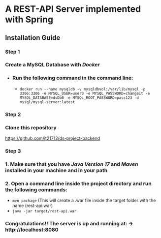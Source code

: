 
# A REST-API Server implemented with Spring

## Installation Guide

### Step 1
### Create a MySQL Database with *Docker*

- ### Run the following command in the command line:

   - `docker run --name mysqldb -v mysqldbvol:/var/lib/mysql -p 3306:3306 -e MYSQL_USER=user0 -e MYSQL_PASSWORD=changeit -e MYSQL_DATABASE=dsDb0 -e MYSQL_ROOT_PASSWORD=pass123 -d mysql/mysql-server:latest`

### Step 2
### Clone this repository
https://github.com/it21712/ds-project-backend

### Step 3
### 1. Make sure that you have *Java Version 17* and *Maven* installed in your machine and in your path
### 2. Open a command line inside the project directory and run the following commands:

 - `mvn package` (This will create a .war file inside the target folder with the name (rest-api.war)
 - `java -jar target/rest-api.war`

### Congratulations!! The server is up and running at: -> http://localhost:8080
